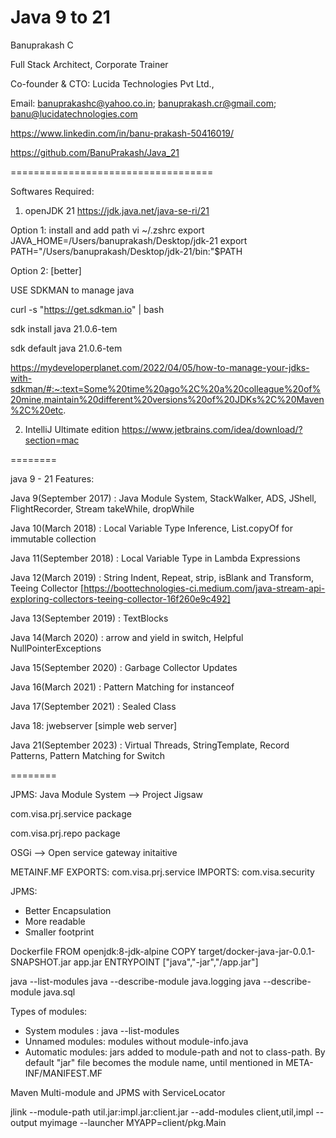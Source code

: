 # Java 9 to 21

Banuprakash C

Full Stack Architect, Corporate Trainer

Co-founder & CTO: Lucida Technologies Pvt Ltd.,

Email: banuprakashc@yahoo.co.in; banuprakash.cr@gmail.com; banu@lucidatechnologies.com

https://www.linkedin.com/in/banu-prakash-50416019/

https://github.com/BanuPrakash/Java_21

===================================

Softwares Required:

1) openJDK 21
https://jdk.java.net/java-se-ri/21

Option 1:
install and add path
vi ~/.zshrc
export JAVA_HOME=/Users/banuprakash/Desktop/jdk-21
export PATH="/Users/banuprakash/Desktop/jdk-21/bin:"$PATH

Option 2: [better]

USE SDKMAN to manage java

curl -s "https://get.sdkman.io" | bash

sdk install java 21.0.6-tem

sdk default java 21.0.6-tem 

https://mydeveloperplanet.com/2022/04/05/how-to-manage-your-jdks-with-sdkman/#:~:text=Some%20time%20ago%2C%20a%20colleague%20of%20mine,maintain%20different%20versions%20of%20JDKs%2C%20Maven%2C%20etc.


2) IntelliJ Ultimate edition https://www.jetbrains.com/idea/download/?section=mac

========

java 9 - 21 Features:

Java 9(September 2017) : Java Module System, StackWalker, ADS, JShell, FlightRecorder, Stream takeWhile, dropWhile

Java 10(March 2018) : Local Variable Type Inference, List.copyOf for immutable collection

Java 11(September 2018) : Local Variable Type in Lambda Expressions

Java 12(March 2019) : String Indent, Repeat, strip, isBlank and Transform, Teeing Collector [https://boottechnologies-ci.medium.com/java-stream-api-exploring-collectors-teeing-collector-16f260e9c492]

Java 13(September 2019) : TextBlocks

Java 14(March 2020) : arrow and yield in switch, Helpful NullPointerExceptions

Java 15(September 2020) : Garbage Collector Updates

Java 16(March 2021) : Pattern Matching for instanceof

Java 17(September 2021) : Sealed Class

Java 18: jwebserver [simple web server]

Java 21(September 2023) : Virtual Threads, StringTemplate, Record Patterns,  Pattern Matching for Switch

========

JPMS: Java Module System --> Project Jigsaw

com.visa.prj.service package

com.visa.prj.repo package


OSGi --> Open service gateway initaitive

METAINF.MF
EXPORTS: com.visa.prj.service
IMPORTS: com.visa.security

JPMS:
* Better Encapsulation
* More readable
* Smaller footprint

Dockerfile
FROM openjdk:8-jdk-alpine
COPY target/docker-java-jar-0.0.1-SNAPSHOT.jar app.jar
ENTRYPOINT ["java","-jar","/app.jar"]

java --list-modules
java --describe-module java.logging
java --describe-module java.sql 

Types of modules:
* System modules : java --list-modules
* Unnamed modules: modules without module-info.java
* Automatic modules: jars added to module-path and not to class-path. By default "jar" file becomes the module name, until mentioned in META-INF/MANIFEST.MF

Maven Multi-module and JPMS with ServiceLocator

jlink --module-path util.jar:impl.jar:client.jar --add-modules client,util,impl --output myimage --launcher MYAPP=client/pkg.Main
